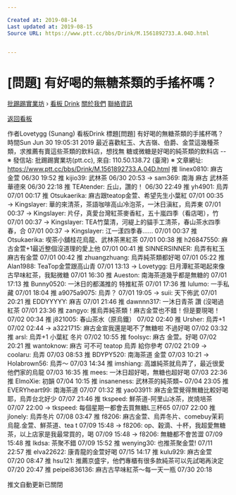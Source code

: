 ```yaml
---

Created at: 2019-08-14
Last updated at: 2019-08-15
Source URL: https://www.ptt.cc/bbs/Drink/M.1561892733.A.04D.html


---
```


# [問題] 有好喝的無糖茶類的手搖杯嗎？


[批踢踢實業坊](https://www.ptt.cc/bbs/) › [看板 Drink](https://www.ptt.cc/bbs/Drink/index.html) [關於我們](https://www.ptt.cc/about.html) [聯絡資訊](https://www.ptt.cc/contact.html)

[返回看板](https://www.ptt.cc/bbs/Drink/index.html)

作者Lovetygg (Sunang)
看板Drink
標題\[問題\] 有好喝的無糖茶類的手搖杯嗎？
時間Sun Jun 30 19:05:31 2019
最近喜歡紅玉、大吉嶺、伯爵、金萱這幾種茶類，求推薦有賣這些茶類的飲料店，想找無 糖或微糖是好喝的純茶類的飲料店 -- ※ 發信站: 批踢踢實業坊(ptt.cc), 來自: 110.50.138.72 (臺灣) ※ 文章網址: <https://www.ptt.cc/bbs/Drink/M.1561892733.A.04D.html>
推 linex0810: 麻古 金萱 06/30 19:52
推 kijio39: 武林茶 06/30 20:53
→ sam369: 南海 麻古 武林茶 華德來 06/30 22:18
推 TEAtender: 丘山，讚的！ 06/30 22:49
推 yh4901: 烏弄 07/01 00:17
推 Otsukaerika: 麻古跟teatop金萱、希望先生小葉紅 07/01 00:35
→ Kingslayer: 華的來清茶，茶語咖啡高山冷泡茶，一沐日滇紅，烏弄東 07/01 00:37
→ Kingslayer: 片仔，真愛台灣紅茶麥香紅，五十嵐四季（看店喝），竹 07/01 00:37
→ Kingslayer: TEA竹葉清，河緹上的貓手工清茶，春山茶水四季春，合 07/01 00:37
→ Kingslayer: 江一漾四季春…… 07/01 00:37
推 Otsukaerika: 喫茶小舖桂花烏龍、武林茶黑紅茶 07/01 00:38
推 h26847550: 麻古金萱+1最近整個沒道理的愛上他 07/01 00:41
推 SINNERSINNER: 烏弄有紅玉 麻古有金萱 07/01 00:42
推 zhuangzhuang: 烏弄純茶類都好喝 07/01 05:22
推 Alan1988: TeaTop金萱跟高山青 07/01 13:13
→ Lovetygg: 日月潭紅茶喝起來像古早味紅茶，我點微糖 07/01 16:30
推 Aueston: 南海茶道幾乎都是無糖的 07/01 17:13
推 Bunny0520: 一沐日的都滿推的 特推紅茶 07/01 17:36
推 lulumo: 一手私藏 07/01 18:04
推 a9075a9075: 烏弄？ 07/01 19:05
→ suii: 天下佈武 07/01 20:21
推 EDDYYYYY: 麻吉 07/01 21:46
推 dawnnn317: 一沐日青茶 讚 (沒喝過紅茶 07/01 23:36
推 zangyo: 推烏弄純茶類！麻古金萱也不錯！但是要現喝！ 07/02 00:34
推 j821005: 春山茶水（原烏鐵） 07/02 02:40
推 Ursher: 烏弄+1 07/02 02:44
→ a3221715: 麻古金宣我還是喝不了無糖啦 不過好喝 07/02 03:32
推 arsl: 烏弄+1 小葉紅 冬片 07/02 10:55
推 foolsyc: 麻古 金萱。好喝 07/02 20:21
推 wantoknow: 麻古 可不可 teatop 烏弄 給你參考 07/02 21:09
→ coolaru: 烏弄 07/03 08:53
推 BDYPY520: 南海茶道 金萱 07/03 10:21
→ Holabrown56: 烏弄～ 07/03 14:34
推 imshiang: 高雄純茶就烏弄了，最近很愛他們家的烏龍 07/03 16:35
推 mees: 一沐日超好喝，無糖也超好喝 07/03 22:36
推 ElmoXie: 初韻 07/04 10:15
推 insaneness: 武林茶的純茶類~ 07/04 23:05
推 EVERYheart99: 南海茶道 07/07 01:32
推 yao03911: 麻古金萱覺得無糖比較好喝耶，烏弄台北好少 07/07 21:46
推 tkspeed: 鮮茶道-阿里山冰茶，炭燒培茶 07/07 22:00
→ tkspeed: 每個星期一都會去買無糖L三杯65 07/07 22:00
推 jlonely: 烏弄冬片 07/08 03:47
推 f8206: 麻古金萱、烏弄冬片、comebuy茉莉烏龍.金萱、鮮茶道、tea t 07/09 15:48
→ f8206: op、穀滴、十杯，我超愛無糖茶，以上店家是我最常買的，喝 07/09 15:48
→ f8206: 無糖都不會苦澀 07/09 15:48
推 lkdsa: 茶聚不錯 07/09 15:52
推 wenying30: 也推茶聚金萱! 07/11 22:57
推 elva22622: 康青龍的金萱好喝 07/15 14:17
推 kulu929: 麻古金萱 07/20 08:47
推 hsu121: 推薦京盛宇，他們專櫃有很多款純茶可以先試喝再決定 07/20 20:47
推 peipei836136: 麻古古早味紅茶～每一天一瓶 07/30 20:18

推文自動更新已關閉

